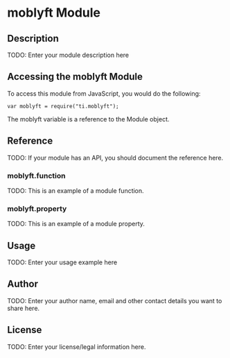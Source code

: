 # moblyft Module

## Description

TODO: Enter your module description here

## Accessing the moblyft Module

To access this module from JavaScript, you would do the following:

    var moblyft = require("ti.moblyft");

The moblyft variable is a reference to the Module object.

## Reference

TODO: If your module has an API, you should document
the reference here.

### moblyft.function

TODO: This is an example of a module function.

### moblyft.property

TODO: This is an example of a module property.

## Usage

TODO: Enter your usage example here

## Author

TODO: Enter your author name, email and other contact
details you want to share here.

## License

TODO: Enter your license/legal information here.
